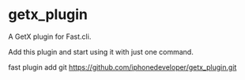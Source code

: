 # getx_plugin
A GetX plugin for Fast.cli.

Add this plugin and start using it with just one command.

fast plugin add git https://github.com/iphonedeveloper/getx_plugin.git
